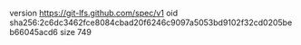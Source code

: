 version https://git-lfs.github.com/spec/v1
oid sha256:2c6dc3462fce8084cbad20f6246c9097a5053bd9102f32cd0205beb66045acd6
size 749
